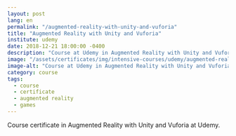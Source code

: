 ```yaml
---
layout: post
lang: en
permalink: "/augmented-reality-with-unity-and-vuforia"
title: "Augmented Reality with Unity and Vuforia"
institute: udemy
date: 2018-12-21 18:00:00 -0400
description: "Course at Udemy in Augmented Reality with Unity and Vuforia."
image: "/assets/certificates/img/intensive-courses/udemy/augmented-reality-with-unity-and-vuforia.jpg"
image-alt: "Course at Udemy in Augmented Reality with Unity and Vuforia certificate."
category: course
tags:
  - course
  - certificate
  - augmented reality
  - games
---
```


Course certificate in Augmented Reality with Unity and Vuforia at Udemy.
